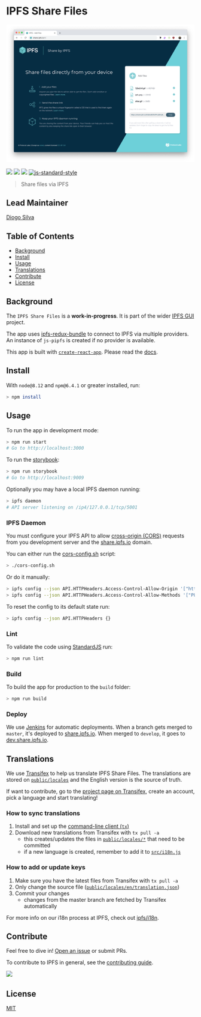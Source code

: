 # IPFS Share Files

![IPFS Share Files](./public/share.png)

[![](https://img.shields.io/badge/made%20by-Protocol%20Labs-blue.svg)](https://protocol.ai/) [![](https://img.shields.io/badge/project-IPFS-blue.svg)](http://ipfs.io/) [![](https://img.shields.io/badge/freenode-%23ipfs-blue.svg)](http://webchat.freenode.net/?channels=%23ipfs)
[![js-standard-style](https://img.shields.io/badge/code%20style-standard-blue.svg)](http://standardjs.com/)

> Share files via IPFS

## Lead Maintainer

[Diogo Silva](https://github.com/fsdiogo)

## Table of Contents

- [Background](#background)
- [Install](#install)
- [Usage](#usage)
- [Translations](#translations)
- [Contribute](#contribute)
- [License](#license)

## Background

The `IPFS Share Files` is a **work-in-progress**. It is part of the wider [IPFS GUI](https://github.com/ipfs-shipyard/ipfs-gui) project.

The app uses [ipfs-redux-bundle](https://github.com/ipfs-shipyard/ipfs-redux-bundle) to connect to IPFS via multiple providers. An instance of `js-pipfs` is created if no provider is available.

This app is built with [`create-react-app`](https://github.com/facebook/create-react-app). Please read the [docs](https://github.com/facebook/create-react-app/blob/master/packages/react-scripts/template/README.md#table-of-contents).

## Install

With `node@8.12` and `npm@6.4.1` or greater installed, run:

```sh
> npm install
```

## Usage

To run the app in development mode:

```sh
> npm run start
# Go to http://localhost:3000
```

To run the [storybook](https://storybook.js.org/):

```sh
> npm run storybook
# Go to http://localhost:9009
```

Optionally you may have a local IPFS daemon running:

```sh
> ipfs daemon
# API server listening on /ip4/127.0.0.1/tcp/5001
```

### IPFS Daemon

You must configure your IPFS API to allow [cross-origin (CORS)](https://developer.mozilla.org/en-US/docs/Web/HTTP/CORS) requests from you development server and the [share.ipfs.io](https://share.ipfs.io) domain.

You can either run the [cors-config.sh](./cors-config.sh) script:

```sh
> ./cors-config.sh
```

Or do it manually:

```sh
> ipfs config --json API.HTTPHeaders.Access-Control-Allow-Origin '["http://localhost:3000", "https://share.ipfs.io"]'
> ipfs config --json API.HTTPHeaders.Access-Control-Allow-Methods '["PUT", "GET", "POST"]'
```

To reset the config to its default state run:

```sh
> ipfs config --json API.HTTPHeaders {}
```

### Lint

To validate the code using [StandardJS](https://standardjs.com/) run:

```sh
> npm run lint
```

### Build

To build the app for production to the `build` folder:

```sh
> npm run build
```

### Deploy

We use [Jenkins](https://jenkins.io/) for automatic deployments. When a branch gets merged to `master`, it's deployed to [share.ipfs.io](https://share.ipfs.io). When merged to `develop`, it goes to [dev.share.ipfs.io](https://dev.share.ipfs.io).

## Translations

We use [Transifex](https://www.transifex.com/) to help us translate IPFS Share Files. The translations are stored on [`public/locales`](./public/locales) and the English version is the source of truth.

If want to contribute, go to the [project page on Transifex](https://www.transifex.com/ipfs/ipfs-share-files/translate/), create an account, pick a language and start translating!

### How to sync translations

1. Install and set up the [command-line client (` tx `)](https://docs.transifex.com/client/installing-the-client)
2. Download new translations from Transifex with `tx pull -a`
    - this creates/updates the files in [`public/locales/*`](./public/locales) that need to be committed
    - if a new language is created, remember to add it to [`src/i18n.js`](./src/i18n.js)

### How to add or update keys

1. Make sure you have the latest files from Transifex with `tx pull -a`
2. Only change the source file ([`public/locales/en/translation.json`](./public/locales/en/translation.json))
3. Commit your changes
    - changes from the master branch are fetched by Transifex automatically


For more info on our i18n process at IPFS, check out [ipfs/i18n](https://github.com/ipfs/i18n).

## Contribute

Feel free to dive in! [Open an issue](https://github.com/ipfs-shipyard/ipfs-share-files/issues/new) or submit PRs.

To contribute to IPFS in general, see the [contributing guide](https://github.com/ipfs/community/blob/master/CONTRIBUTING.md).

[![](https://cdn.rawgit.com/jbenet/contribute-ipfs-gif/master/img/contribute.gif)](https://github.com/ipfs/community/blob/master/CONTRIBUTING.md)

## License

[MIT](LICENSE)
